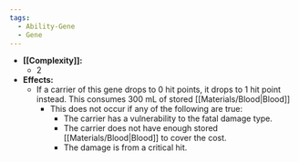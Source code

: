 ```yaml
---
tags:
  - Ability-Gene
  - Gene
---
```

- **[[Complexity]]:**
	- 2
- **Effects:**
	- If a carrier of this gene drops to 0 hit points, it drops to 1 hit point instead. This consumes 300 mL of stored [[Materials/Blood|Blood]]
		- This does not occur if any of the following are true:
			- The carrier has a vulnerability to the fatal damage type.
			- The carrier does not have enough stored [[Materials/Blood|Blood]] to cover the cost.
			- The damage is from a critical hit.

